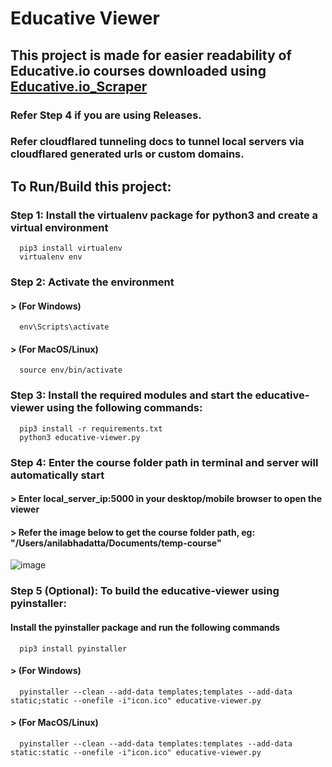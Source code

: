 # Educative Viewer

## This project is made for easier readability of Educative.io courses downloaded using [Educative.io_Scraper](https://github.com/anilabhadatta/educative.io_scraper)
### Refer Step 4 if you are using Releases.
### Refer cloudflared tunneling docs to tunnel local servers via cloudflared generated urls or custom domains.

## To Run/Build this project:

### Step 1: Install the virtualenv package for python3 and create a virtual environment

      
      pip3 install virtualenv 
      virtualenv env 
      

### Step 2: Activate the environment
#### > (For Windows) 
      
      env\Scripts\activate
      
#### > (For MacOS/Linux) 
      
      source env/bin/activate
      
### Step 3: Install the required modules and start the educative-viewer using the following commands:
      
      pip3 install -r requirements.txt
      python3 educative-viewer.py
      

### Step 4: Enter the course folder path in terminal and server will automatically start
#### > Enter local_server_ip:5000 in your desktop/mobile browser to open the viewer
#### > Refer the image below to get the course folder path, eg: "/Users/anilabhadatta/Documents/temp-course"
![image](https://i.imgur.com/sQQlJGI.jpg)

### Step 5 (Optional): To build the educative-viewer using pyinstaller:
#### Install the pyinstaller package and run the following commands
      
      pip3 install pyinstaller
      
#### > (For Windows) 
      
      pyinstaller --clean --add-data templates;templates --add-data static;static --onefile -i"icon.ico" educative-viewer.py
      
#### > (For MacOS/Linux) 
      
      pyinstaller --clean --add-data templates:templates --add-data static:static --onefile -i"icon.ico" educative-viewer.py
      
